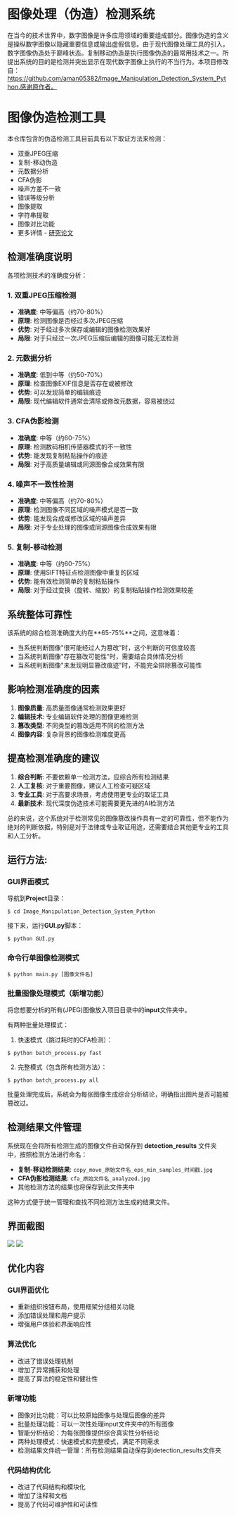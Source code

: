 # 图像处理（伪造）检测系统
在当今的技术世界中，数字图像是许多应用领域的重要组成部分。图像伪造的含义是操纵数字图像以隐藏重要信息或输出虚假信息。由于现代图像处理工具的引入，数字图像伪造处于巅峰状态。复制移动伪造是执行图像伪造的最常用技术之一。所提出系统的目的是检测并突出显示在现代数字图像上执行的不当行为。本项目修改自：https://github.com/aman05382/Image_Manipulation_Detection_System_Python.感谢原作者。

# 图像伪造检测工具
本仓库包含的伪造检测工具目前具有以下取证方法来检测：

- 双重JPEG压缩
- 复制-移动伪造
- 元数据分析
- CFA伪影
- 噪声方差不一致
- 错误等级分析
- 图像提取
- 字符串提取
- 图像对比功能
- 更多详情 - [研究论文](https://journals.grdpublications.com/index.php/ijprse/article/view/537/507)

## 检测准确度说明

各项检测技术的准确度分析：

### 1. 双重JPEG压缩检测
- **准确度**: 中等偏高（约70-80%）
- **原理**: 检测图像是否经过多次JPEG压缩
- **优势**: 对于经过多次保存或编辑的图像检测效果好
- **局限**: 对于只经过一次JPEG压缩后编辑的图像可能无法检测

### 2. 元数据分析
- **准确度**: 低到中等（约50-70%）
- **原理**: 检查图像EXIF信息是否存在或被修改
- **优势**: 可以发现简单的编辑痕迹
- **局限**: 现代编辑软件通常会清除或修改元数据，容易被绕过

### 3. CFA伪影检测
- **准确度**: 中等（约60-75%）
- **原理**: 检测数码相机传感器模式的不一致性
- **优势**: 能发现复制粘贴操作的痕迹
- **局限**: 对于高质量编辑或同源图像合成效果有限

### 4. 噪声不一致性检测
- **准确度**: 中等偏高（约70-80%）
- **原理**: 检测图像不同区域的噪声模式是否一致
- **优势**: 能发现合成或修改区域的噪声差异
- **局限**: 对于专业处理的图像或同源图像合成效果有限

### 5. 复制-移动检测
- **准确度**: 中等（约60-75%）
- **原理**: 使用SIFT特征点检测图像中重复的区域
- **优势**: 能有效检测简单的复制粘贴操作
- **局限**: 对于经过变换（旋转、缩放）的复制粘贴操作检测效果较差

## 系统整体可靠性

该系统的综合检测准确度大约在**65-75%**之间，这意味着：

- 当系统判断图像"很可能经过人为篡改"时，这个判断的可信度较高
- 当系统判断图像"存在篡改可能性"时，需要结合具体情况分析
- 当系统判断图像"未发现明显篡改痕迹"时，不能完全排除篡改可能性

## 影响检测准确度的因素

1. **图像质量**: 高质量图像通常检测效果更好
2. **编辑技术**: 专业编辑软件处理的图像更难检测
3. **篡改类型**: 不同类型的篡改适用不同的检测方法
4. **图像内容**: 复杂背景的图像检测难度更高

## 提高检测准确度的建议

1. **综合判断**: 不要依赖单一检测方法，应综合所有检测结果
2. **人工复核**: 对于重要图像，建议人工检查可疑区域
3. **专业工具**: 对于高要求场景，考虑使用更专业的取证工具
4. **最新技术**: 现代深度伪造技术可能需要更先进的AI检测方法

总的来说，这个系统对于检测常见的图像篡改操作具有一定的可靠性，但不能作为绝对的判断依据，特别是对于法律或专业取证用途，还需要结合其他更专业的工具和人工分析。

## 运行方法:

### GUI界面模式
导航到**Project**目录：
```
$ cd Image_Manipulation_Detection_System_Python
```

接下来，运行**GUI.py**脚本：
```
$ python GUI.py
```

### 命令行单图像检测模式
```
$ python main.py [图像文件名]
```

### 批量图像处理模式（新增功能）
将您想要分析的所有(JPEG)图像放入项目目录中的**input**文件夹中。

有两种批量处理模式：
1. 快速模式（跳过耗时的CFA检测）：
```
$ python batch_process.py fast
```

2. 完整模式（包含所有检测方法）：
```
$ python batch_process.py all
```

批量处理完成后，系统会为每张图像生成综合分析结论，明确指出图片是否可能被篡改过。

## 检测结果文件管理

系统现在会将所有检测生成的图像文件自动保存到 **detection_results** 文件夹中，按照检测方法进行命名：

- **复制-移动检测结果**: `copy_move_原始文件名_eps_min_samples_时间戳.jpg`
- **CFA伪影检测结果**: `cfa_原始文件名_analyzed.jpg`
- 其他检测方法的结果也将保存到此文件夹中

这种方式便于统一管理和查找不同检测方法生成的结果文件。

##  界面截图
<img src="Screenshot/1.jpg">
<img src="Screenshot/2.jpg">

## 优化内容

### GUI界面优化
- 重新组织按钮布局，使用框架分组相关功能
- 添加错误处理和用户提示
- 增强用户体验和界面响应性

### 算法优化
- 改进了错误处理机制
- 增加了异常捕获和处理
- 提高了算法的稳定性和健壮性

### 新增功能
- 图像对比功能：可以比较原始图像与处理后图像的差异
- 批量处理功能：可以一次性处理input文件夹中的所有图像
- 智能分析结论：为每张图像提供综合真实性分析结论
- 两种处理模式：快速模式和完整模式，满足不同需求
- 检测结果文件统一管理：所有检测结果自动保存到detection_results文件夹

### 代码结构优化
- 改进了代码结构和模块化
- 增加了注释和文档
- 提高了代码可维护性和可读性